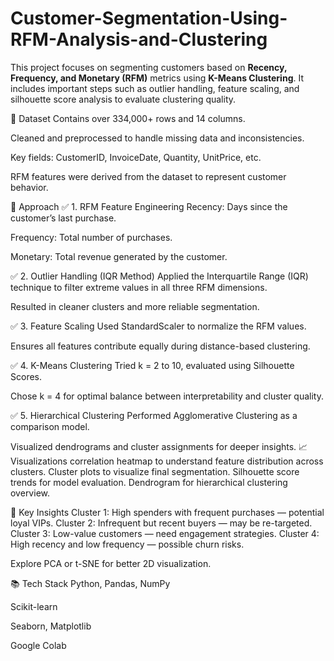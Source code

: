 # Customer-Segmentation-Using-RFM-Analysis-and-Clustering

This project focuses on segmenting customers based on **Recency, Frequency, and Monetary (RFM)** metrics using **K-Means Clustering**. It includes important steps such as outlier handling, feature scaling, and silhouette score analysis to evaluate clustering quality.

📁 Dataset
Contains over 334,000+ rows and 14 columns.

Cleaned and preprocessed to handle missing data and inconsistencies.

Key fields: CustomerID, InvoiceDate, Quantity, UnitPrice, etc.

RFM features were derived from the dataset to represent customer behavior.

🧪 Approach
✅ 1. RFM Feature Engineering
Recency: Days since the customer’s last purchase.

Frequency: Total number of purchases.

Monetary: Total revenue generated by the customer.

✅ 2. Outlier Handling (IQR Method)
Applied the Interquartile Range (IQR) technique to filter extreme values in all three RFM dimensions.

Resulted in cleaner clusters and more reliable segmentation.

✅ 3. Feature Scaling
Used StandardScaler to normalize the RFM values.

Ensures all features contribute equally during distance-based clustering.

✅ 4. K-Means Clustering
Tried k = 2 to 10, evaluated using Silhouette Scores.

Chose k = 4 for optimal balance between interpretability and cluster quality.

✅ 5. Hierarchical Clustering
Performed Agglomerative Clustering as a comparison model.

Visualized dendrograms and cluster assignments for deeper insights.
📈 Visualizations
correlation heatmap to understand feature distribution across clusters.
Cluster plots to visualize final segmentation.
Silhouette score trends for model evaluation.
Dendrogram for hierarchical clustering overview.

🧠 Key Insights
Cluster 1: High spenders with frequent purchases — potential loyal VIPs.
Cluster 2: Infrequent but recent buyers — may be re-targeted.
Cluster 3: Low-value customers — need engagement strategies.
Cluster 4: High recency and low frequency — possible churn risks.

Explore PCA or t-SNE for better 2D visualization.

📚 Tech Stack
Python, Pandas, NumPy

Scikit-learn

Seaborn, Matplotlib

Google Colab
